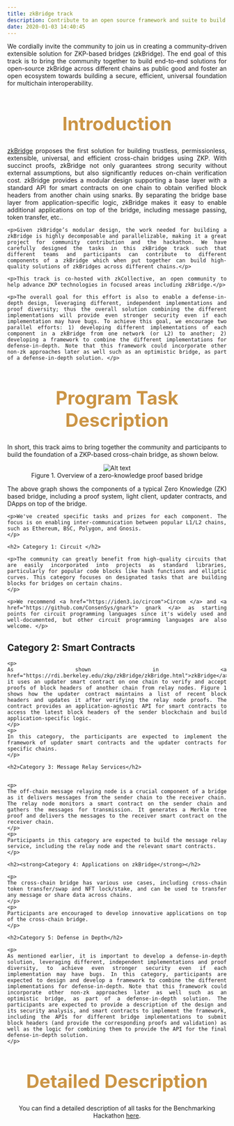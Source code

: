 ```yaml
---
title: zkBridge track 
description: Contribute to an open source framework and suite to build bridging solutions between blockchains using ZKP protocols, help build a secure, universal foundation for multichain interoperability, in partnership with zkcollective.
date: 2020-01-03 14:40:45
---
```


<!-- Submit a writeup detailing the computations of the two blockchains implemented in ZKP. In addition, submit a proof-of-concept implementation of the ZKP scheme and the smart contracts on the two blockchains to verify the proofs. -->

<!-- Contribute to an open source framework and suite to build bridging solutions between blockchains using ZKP protocols, help build a secure, universal foundation for multichain interoperability, in partnership with [zkcollective](https://zkcollective.org/). -->

<div style="text-align: justify">
 <p> We cordially invite the community to join us in creating a community-driven extensible solution for ZKP-based bridges (zkBridge). The end goal of this track is to bring the community together to build end-to-end solutions for open-source zkBridge across different chains as public good and foster an open ecosystem towards building a secure, efficient, universal foundation for multichain interoperability. </p>
</div>

<div style="text-align: center;">
  <h1 style="font-weight: bold; font-size: 3em; color: #CB9445;">Introduction</h1>
</div>

<div style="text-align: justify">
    <p><a href="https://rdi.berkeley.edu/zkp/zkBridge/zkBridge.html">zkBridge</a> proposes the first solution for building trustless, permissionless, extensible, universal, and efficient cross-chain bridges using ZKP. With succinct proofs, zkBridge not only guarantees strong security without external assumptions, but also significantly reduces on-chain verification cost.  zkBridge provides a modular design supporting a base layer with a standard API for smart contracts on one chain to obtain verified block headers from another chain using snarks.  By separating the bridge base layer from application-specific logic, zkBridge makes it easy to enable additional applications on top of the bridge, including message passing, token transfer, etc.. </p>

    <p>Given zkBridge’s modular design, the work needed for building a zkBridge is highly decomposable and parallelizable, making it a great project for community contribution and the hackathon. We have carefully designed the tasks in this zkBridge track such that different teams and participants can contribute to different components of a zkBridge which when put together can build high-quality solutions of zkBridges across different chains.</p>

    <p>This track is co-hosted with zkCollective, an open community to help advance ZKP technologies in focused areas including zkBridge.</p>

    <p>The overall goal for this effort is also to enable a defense-in-depth design, leveraging different, independent implementations and proof diversity; thus the overall solution combining the different implementations will provide even stronger security even if each implementation may have bugs. To achieve this goal, we encourage two parallel efforts: 1) developing different implementations of each component in a zkBridge from one network (or L2) to another; 2) developing a framework to combine the different implementations for defense-in-depth. Note that this framework could incorporate other non-zk approaches later as well such as an optimistic bridge, as part of a defense-in-depth solution. </p>

</div>

<div style="text-align: center;">
  <h1 style="font-weight: bold; font-size: 3em; color: #CB9445;">Program Task Description</h1>
</div>

<div style="text-align: justify">
    <p>In short, this track aims to bring together the community and participants to build the foundation of a ZKP-based cross-chain bridge, as shown below. </p>
</div>

<div style="text-align:center">
    <img src="{{site.baseurl}}/assets/img/zkbridge_layers.png?raw=true" alt="Alt text" title="Title" />
    <figcaption>Figure 1. Overview of a zero-knowledge proof based bridge</figcaption>
</div>

<div style="text-align: justify">
    <p>The above graph shows the components of a typical Zero Knowledge (ZK) based bridge, including a proof system, light client, updater contracts, and DApps on top of the bridge.</p>

    <p>We've created specific tasks and prizes for each component. The focus is on enabling inter-communication between popular L1/L2 chains, such as Ethereum, BSC, Polygon, and Gnosis.
    </p>

    <h2> Category 1: Circuit </h2> 

    <p>The community can greatly benefit from high-quality circuits that are easily incorporated into projects as standard libraries, particularly for popular code blocks like hash functions and elliptic curves. This category focuses on designated tasks that are building blocks for bridges on certain chains.
    </p>

    <p>We recommend <a href="https://iden3.io/circom">Circom </a> and <a href="https://github.com/ConsenSys/gnark"> gnark </a> as starting points for circuit programming languages since it's widely used and well-documented, but other circuit programming languages are also welcome. </p>

   <h2>Category 2: Smart Contracts</h2>

    <p>
    As shown in <a href="https://rdi.berkeley.edu/zkp/zkBridge/zkBridge.html">zkBridge</a>, it uses an updater smart contract on one chain to verify and accept proofs of block headers of another chain from relay nodes. Figure 1 shows how the updater contract maintains a list of recent block headers and updates it after verifying the relay node proofs. The contract provides an application-agnostic API for smart contracts to access the latest block headers of the sender blockchain and build application-specific logic.
    </p>
    <p>
    In this category, the participants are expected to implement the framework of updater smart contracts and the updater contracts for specific chains.
    </p>

    <h2>Category 3: Message Relay Services</h2>


    <p>
    The off-chain message relaying node is a crucial component of a bridge as it delivers messages from the sender chain to the receiver chain. The relay node monitors a smart contract on the sender chain and gathers the messages for transmission. It generates a Merkle tree proof and delivers the messages to the receiver smart contract on the receiver chain.
    </p>
    <p>
    Participants in this category are expected to build the message relay service, including the relay node and the relevant smart contracts.
    </p>

    <h2><strong>Category 4: Applications on zkBridge</strong></h2>

    <p>
    The cross-chain bridge has various use cases, including cross-chain token transfer/swap and NFT lock/stake, and can be used to transfer any message or share data across chains.
    </p>
    <p>
    Participants are encouraged to develop innovative applications on top of the cross-chain bridge.
    </p>

    <h2>Category 5: Defense in Depth</h2>

    <p>
    As mentioned earlier, it is important to develop a defense-in-depth solution, leveraging different, independent implementations and proof diversity, to achieve even stronger security even if each implementation may have bugs. In this category, participants are expected to design and develop a framework to combine the different implementations for defense-in-depth. Note that this framework could incorporate other non-zk approaches later as well such as an optimistic bridge, as part of a defense-in-depth solution. The participants are expected to provide a description of the design and its security analysis, and smart contracts to implement the framework, including the APIs for different bridge implementations to submit block headers (and provide the corresponding proofs and validation) as well as the logic for combining them to provide the API for the final defense-in-depth solution. 
    </p>
</div>

<div style="text-align: center;">
  <h1 style="font-weight: bold; font-size: 3em; color: #CB9445;">Detailed Description</h1>
</div>
<div style="text-align: center;">
<p> You can find a detailed description of all tasks for the Benchmarking Hackathon <a href="https://drive.google.com/file/d/1YX1ZdP-1KILYsbE1Xv_NHRpWB0AFqg-H/view?usp=share_link">here</a>.</p>
</div>

